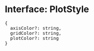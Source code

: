 # Interface: PlotStyle

<pre>
{
  axisColor?: string,
  gridColor?: string,
  plotColor?: string
}

</pre>

